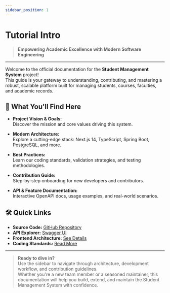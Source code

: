 ```yaml
---
sidebar_position: 1
---
```


# Tutorial Intro

> **Empowering Academic Excellence with Modern Software Engineering**

---

Welcome to the official documentation for the **Student Management System** project!  
This guide is your gateway to understanding, contributing, and mastering a robust, scalable platform built for managing students, courses, faculties, and academic records.

## 🚀 What You'll Find Here

- **Project Vision & Goals:**  
  Discover the mission and core values driving this system.

- **Modern Architecture:**  
  Explore a cutting-edge stack: Next.js 14, TypeScript, Spring Boot, PostgreSQL, and more.

- **Best Practices:**  
  Learn our coding standards, validation strategies, and testing methodologies.

- **Contribution Guide:**  
  Step-by-step onboarding for new developers and contributors.

- **API & Feature Documentation:**  
  Interactive OpenAPI docs, usage examples, and real-world scenarios.

## 🛠️ Quick Links

- **Source Code:** [GitHub Repository](https://github.com/nguyen-anh-hao/HHKT-Ex-TKPM)
- **API Explorer:** [Swagger UI](http://localhost:9000/swagger-ui)
- **Frontend Architecture:** [See Details](./developer-guide/overview-of-architecture)
- **Coding Standards:** [Read More](./developer-guide/conding-standards)

---

> **Ready to dive in?**  
> Use the sidebar to navigate through architecture, development workflow, and contribution guidelines.  
> Whether you're a new team member or a seasoned maintainer, this documentation will help you build, extend, and maintain the Student Management System with confidence.


